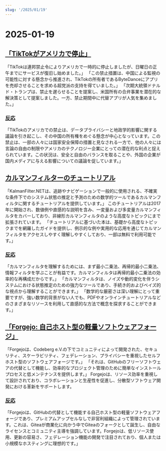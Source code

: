 ```yaml
---
slug: '/2025/01/19'
---
```


# 2025-01-19

## [「TikTokがアメリカで停止」](https://techcrunch.com/2025/01/18/tiktok-goes-dark-in-the-u-s/)

「TikTokは連邦禁止令によりアメリカで一時的に停止しましたが、日曜日の正午までにサービスが復旧し始めました。」 「この禁止措置は、中国による監視の可能性に対する懸念から推進され、TikTokの所有者であるByteDanceにアプリを売却させることを求める超党派の支持を得ていました。」 「次期大統領ドナルド・トランプは、禁止を遅らせることを提案し、米国所有の合弁事業を潜在的な解決策として提案しました。一方、禁止期間中に代替アプリが人気を集めました。」

### [反応](https://news.ycombinator.com/item?id=42753396)

「TikTokのアメリカでの禁止は、データプライバシーと地政学的影響に関する議論を引き起こし、その中国の所有権をめぐる懸念が中心となっています。この禁止は、一部の人々には国家安全保障の措置と見なされる一方で、他の人々には言論の自由の制限やアメリカのテクノロジー企業にとっての潜在的な利点と捉えられています。この状況は、安全と自由のバランスを取ることや、外国の企業が国内メディアに与える影響についての議論を促しています。」

## [カルマンフィルターのチュートリアル](https://www.kalmanfilter.net/default.aspx)

「KalmanFilter.NETは、追跡やナビゲーションで一般的に使用される、不確実な条件下でのシステム状態の推定と予測のための数学的ツールであるカルマンフィルタに関するチュートリアルを提供しています。」 このチュートリアルは2017年に開始され、数値例や直感的な説明を含み、一変量および多変量カルマンフィルタをカバーしており、非線形カルマンフィルタのような高度なトピックにまで拡張されています。 「チュートリアルに基づいた本は、基礎から高度なトピックまでを網羅したガイドを提供し、例示的な例や実用的な応用を通じてカルマンフィルタをアクセスしやすく理解しやすくしており、一部は無料で利用可能です。」

### [反応](https://news.ycombinator.com/item?id=42751690)

「カルマンフィルタを理解するためには、まず最小二乗法、再帰的最小二乗法、情報フィルタを学ぶことが有益です。カルマンフィルタは再帰的最小二乗法の効率的な再構成だからです。」 「カルマンフィルタは、ノイズや動的変化を伴うシステムにおける状態推定のための強力なツールであり、手続き的およびベイズ的な視点から理解することができます。」 「数学的な厳密さは深い理解にとって重要ですが、強い数学的背景がない人でも、PDFやオンラインチュートリアルなどのさまざまなリソースを利用して直感的な方法で概念を探求することができます。」

## [「Forgejo: 自己ホスト型の軽量ソフトウェアフォージ」](https://forgejo.org/)

「Forgejoは、Codeberg e.V.の下でコミュニティによって開発された、セキュリティ、スケーラビリティ、フェデレーション、プライバシーを重視したセルフホスト型のソフトウェアフォージです。」 「それは、GitHubのフリーソフトウェアの代替として機能し、効率的なプロジェクト管理のために簡単なインストールプロセスと低メンテナンスを提供します。」 Forgejoは、リソース効率を重視して設計されており、コラボレーションと生産性を促進し、分散型ソフトウェア開発における革新をサポートします。

### [反応](https://news.ycombinator.com/item?id=42753523)

「Forgejoは、GitHubの代替として機能する自己ホスト型の軽量ソフトウェアフォージであり、プレミアムアップセルなしで非営利組織によって管理されています。これは、Giteaが商業化に向かう中でGiteaのフォークとして誕生し、自由なライセンスとコミュニティ主導を強調しています。Forgejoは、低リソース使用、更新の容易さ、フェデレーション機能の開発で注目されており、個人または小規模なホスティングに理想的です。」

<head>
  <meta property="og:title" content="「TikTokがアメリカで停止」" />
  <meta property="og:type" content="website" />
  <meta property="og:image" content="https://og.cho.sh/api/og/?title=%E3%80%8CTikTok%E3%81%8C%E3%82%A2%E3%83%A1%E3%83%AA%E3%82%AB%E3%81%A7%E5%81%9C%E6%AD%A2%E3%80%8D&subheading=2025%E5%B9%B41%E6%9C%8819%E6%97%A5%E6%97%A5%E6%9B%9C%E6%97%A5%3A%20%E3%83%8F%E3%83%83%E3%82%AB%E3%83%BC%E3%83%8B%E3%83%A5%E3%83%BC%E3%82%B9%E3%81%BE%E3%81%A8%E3%82%81" />
</head>
